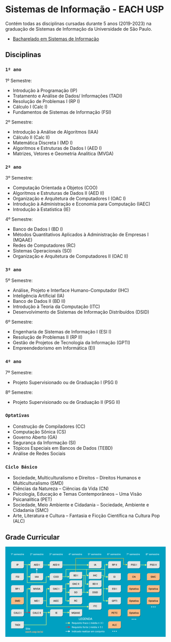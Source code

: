 # Sistemas de Informação - EACH USP

Contém todas as disciplinas cursadas durante 5 anos (2019-2023) na graduação de Sistemas de Informação da Universidade de São Paulo.
  - [Bacharelado em Sistemas de Informação](https://www.each.usp.br/si/)

## Disciplinas

### `1º ano`
  
1º Semestre:
  - Introdução à Programação (IP)
  - Tratamento e Análise de Dados/ Informações (TADI)
  - Resolução de Problemas I (RP I)
  - Cálculo I (Calc I)
  - Fundamentos de Sistemas de Informação (FSI)
  
2º Semestre:
  - Introdução à Análise de Algoritmos (IAA)
  - Cálculo II (Calc II)
  - Matemática Discreta I (MD I)
  - Algoritmos e Estruturas de Dados I (AED I)
  - Matrizes, Vetores e Geometria Analítica (MVGA)
  
### `2º ano`

3º Semestre:
  - Computação Orientada a Objetos (COO)
  - Algoritmos e Estruturas de Dados II (AED II)
  - Organização e Arquitetura de Computadores I (OAC I)
  - Introdução à Administração e Economia para Computação (IAEC)
  - Introdução à Estatística (IE)

4º Semestre:
  - Banco de Dados I (BD I)
  - Métodos Quantitativos Aplicados à Administração de Empresas I (MQAAE)
  - Redes de Computadores (RC)
  - Sistemas Operacionais (SO)
  - Organização e Arquitetura de Computadores II (OAC II)

### `3º ano`

5º Semestre:
  - Análise, Projeto e Interface Humano-Computador (IHC)
  - Inteligência Artificial (IA)
  - Banco de Dados II (BD II)
  - Introdução à Teoria da Computação (ITC)
  - Desenvolvimento de Sistemas de Informação Distribuídos (DSID)

6º Semestre:
  - Engenharia de Sistemas de Informação I (ESI I)
  - Resolução de Problemas II (RP II)
  - Gestão de Projetos de Tecnologia da Informação (GPTI)
  - Empreendedorismo em Informática (EI)

### `4º ano`

7º Semestre:
  - Projeto Supervisionado ou de Graduação I (PSG I)

8º Semestre:
  - Projeto Supervisionado ou de Graduação II (PSG II)

### `Optativas`

  - Construção de Compiladores (CC)
  - Computação Sônica (CS)
  - Governo Aberto (GA)
  - Segurança da Informação (SI)
  - Tópicos Especiais em Bancos de Dados (TEBD)
  - Análise de Redes Sociais

### `Ciclo Básico`

  - Sociedade, Multiculturalismo e Direitos – Direitos Humanos e Multiculturalismo (SMD)
  - Ciências da Natureza – Ciências da Vida (CN)
  - Psicologia, Educação e Temas Contemporâneos – Uma Visão Psicanalítica (PET)
  - Sociedade, Meio Ambiente e Cidadania – Sociedade, Ambiente e Cidadania (SMC)
  - Arte, Literatura e Cultura – Fantasia e Ficção Científica na Cultura Pop (ALC)


## Grade Curricular
![Grade SI](grade-si.png)
